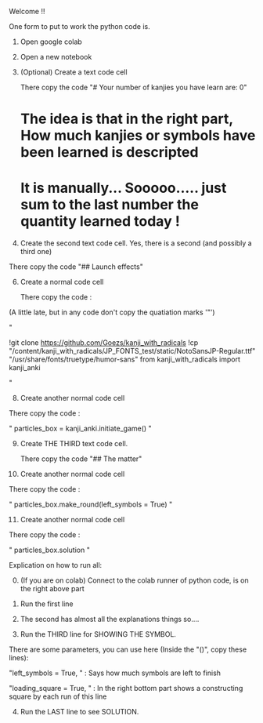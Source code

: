 Welcome !!

One form to put to work the python code is.

1. Open google colab

2. Open a new notebook

3. (Optional) Create a text code cell

   There copy the code "# Your number of kanjies you have learn are: 0"

   # The idea is that in the right part, How much kanjies or symbols have been learned is descripted
   # It is manually... Sooooo..... just sum to the last number the quantity learned today !

5. Create the second text code cell. Yes, there is a second (and possibly a third one)

  There copy the code "## Launch effects"

6. Create a normal code cell

   There copy the code :

  (A little late, but in any code don't copy the quatiation marks '"')

  
  "
  
   !git clone https://github.com/Goezs/kanji_with_radicals
  !cp "/content/kanji_with_radicals/JP_FONTS_test/static/NotoSansJP-Regular.ttf" "/usr/share/fonts/truetype/humor-sans"
  from kanji_with_radicals import kanji_anki
  
  "
  
8.  Create another normal code cell
   
  There copy the code :

  "
  particles_box = kanji_anki.initiate_game()
  "

9.  Create THE THIRD text code cell.

    There copy the code "## The matter"

10.  Create another normal code cell
   
  There copy the code :

  "
  particles_box.make_round(left_symbols = True)
  "

11.  Create another normal code cell
   
  There copy the code :

  "
  particles_box.solution
  "

Explication on how to run all:


0. (If you are on colab) Connect to the colab runner of python code, is on the right above part

1. Run the first line

2. The second has almost all the explanations things so....



















3. Run the THIRD line for SHOWING THE SYMBOL.

  There are some parameters, you can use here (Inside the "()", copy these lines):

  "left_symbols = True, " : Says how much symbols are left to finish

  "loading_square = True, " : In the right bottom part shows a constructing square by each run of this line


4. Run the LAST line to see SOLUTION.


   
